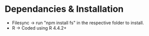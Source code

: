 # Dependancies & Installation
* Filesync -> run "npm install fs" in the respective folder to install.
* R -> Coded using R 4.4.2+
